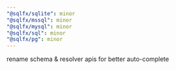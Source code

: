 ```yaml
---
"@sqlfx/sqlite": minor
"@sqlfx/mssql": minor
"@sqlfx/mysql": minor
"@sqlfx/sql": minor
"@sqlfx/pg": minor
---
```


rename schema & resolver apis for better auto-complete
